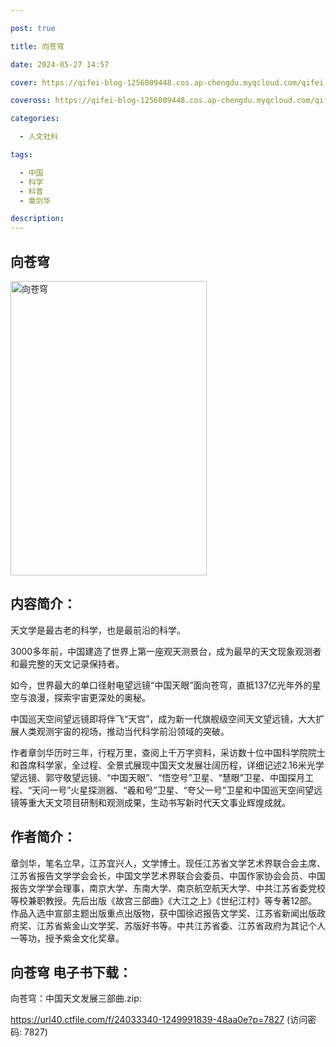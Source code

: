 ```yaml
---

post: true

title: 向苍穹

date: 2024-05-27 14:57

cover: https://qifei-blog-1256009448.cos.ap-chengdu.myqcloud.com/qifei-blog/66110d7468eb935713e24ceb.jpg

coveross: https://qifei-blog-1256009448.cos.ap-chengdu.myqcloud.com/qifei-blog/66110d7468eb935713e24ceb.jpg

categories:

  - 人文社科

tags:

  - 中国
  - 科学
  - 科普
  - 章剑华

description:
---
```


## 向苍穹
<img alt="向苍穹 " class="aligncenter loading" data-was-processed="true" decoding="async" fetchpriority="high" height="471" src="https://qifei-blog-1256009448.cos.ap-chengdu.myqcloud.com/qifei-blog/66110d7468eb935713e24ceb.jpg" style="cursor: zoom-in;" width="314"/>

## 内容简介：

天文学是最古老的科学，也是最前沿的科学。

3000多年前，中国建造了世界上第一座观天测景台，成为最早的天文现象观测者和最完整的天文记录保持者。

如今，世界最大的单口径射电望远镜“中国天眼”面向苍穹，直抵137亿光年外的星空与浪漫，探索宇宙更深处的奥秘。

中国巡天空间望远镜即将伴飞“天宫”，成为新一代旗舰级空间天文望远镜，大大扩展人类观测宇宙的视场，推动当代科学前沿领域的突破。

作者章剑华历时三年，行程万里，查阅上千万字资料，采访数十位中国科学院院士和首席科学家，全过程、全景式展现中国天文发展壮阔历程，详细记述2.16米光学望远镜、郭守敬望远镜、“中国天眼”、“悟空号”卫星、“慧眼”卫星、中国探月工程、“天问一号”火星探测器、“羲和号”卫星、“夸父一号”卫星和中国巡天空间望远镜等重大天文项目研制和观测成果，生动书写新时代天文事业辉煌成就。

## 作者简介：

章剑华，笔名立早，江苏宜兴人，文学博士。现任江苏省文学艺术界联合会主席、江苏省报告文学学会会长，中国文学艺术界联合会委员、中国作家协会会员、中国报告文学学会理事，南京大学、东南大学、南京航空航天大学、中共江苏省委党校等校兼职教授。先后出版《故宫三部曲》《大江之上》《世纪江村》等专著12部。作品入选中宣部主题出版重点出版物，获中国徐迟报告文学奖、江苏省新闻出版政府奖、江苏省紫金山文学奖、苏版好书等。中共江苏省委、江苏省政府为其记个人一等功，授予紫金文化奖章。

## 向苍穹 电子书下载：
向苍穹：中国天文发展三部曲.zip: 

https://url40.ctfile.com/f/24033340-1249991839-48aa0e?p=7827 (访问密码: 7827)
